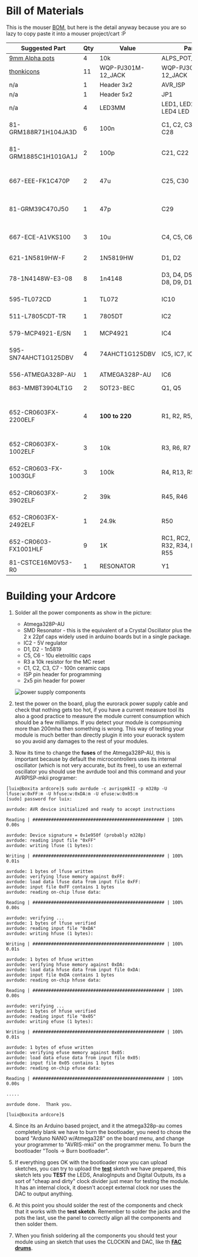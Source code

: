 # Bill of Materials

This is the mouser [BOM](https://www.mouser.es/ProjectManager/ProjectDetail.aspx?AccessID=9c269e6775), but here is the detail anyway because you are so lazy to copy paste it into a mouser project/cart :P

Suggested Part | Qty | Value | Parts | Description
---------------| --- | ----- | ----- | ------------
[9mm Alpha pots](https://www.thonk.co.uk/shop/alpha-9mm-pots-dshaft/) | 4 | 10k | ALPS_POT_VERTICAL       
[thonkicons](https://www.thonk.co.uk/shop/3-5mm-jacks/) | 11 | WQP-PJ301M-12_JACK | WQP-PJ301M-12_JACK      
n/a | 1 | Header 3x2 | AVR_ISP | Header 3x2
n/a | 1 | Header 5x2  | JP1 | Header 5x2
n/a | 4 | LED3MM | LED1, LED2, LED3, LED4  LED
81-GRM188R71H104JA3D | 6 | 100n | C1, C2, C3, C7, C27, C28 | CAPACITOR, European symbol
81-GRM1885C1H101GA1J | 2 | 100p | C21, C22 | CAPACITOR, American symbol
667-EEE-FK1C470P | 2 | 47u | C25, C30 | POLARIZED CAPACITOR, American symbol
81-GRM39C470J50 | 1 | 47p | C29 | CAPACITOR, American symbol
667-ECE-A1VKS100 | 3 | 10u | C4, C5, C6 | POLARIZED CAPACITOR, European symbol
621-1N5819HW-F | 2 | 1N5819HW | D1, D2 | DIODE
78-1N4148W-E3-08 | 8 | 1n4148 | D3, D4, D5, D6, D7, D8, D9, D10 | 1N4148 General Purpose Rectifie
595-TL072CD | 1 | TL072 | IC10 | OP AMP
511-L7805CDT-TR | 1 | 7805DT | IC2 | Positive VOLTAGE REGULATOR
579-MCP4921-E/SN | 1 | MCP4921 | IC4 
595-SN74AHCT1G125DBV | 4 | 74AHCT1G125DBV | IC5, IC7, IC8, IC11 | Single Bus Buffer Gate with 3-State Output
556-ATMEGA328P-AU | 1 | ATMEGA328P-AU | IC6 
863-MMBT3904LT1G | 2 | SOT23-BEC | Q1, Q5 | NPN Transistror
652-CR0603FX-2200ELF | 4 | __100 to 220__ | R1, R2, R5, R33 | Resistor for LEDS, so depends on your leds color.
652-CR0603FX-1002ELF | 3 | 10k | R3, R6, R7 | RESISTOR, American symbol
652-CR0603-FX-1003GLF | 3 | 100k | R4, R13, R56 | RESISTOR, American symbol
652-CR0603FX-3902ELF | 2 | 39k | R45, R46 | RESISTOR, American symbol
652-CR0603FX-2492ELF | 1 | 24.9k | R50 | RESISTOR, American symbol
652-CR0603-FX1001HLF | 9 | 1K | RC1, RC2, RC3, RC4, R32, R34, R38, R43, R55 | RESISTOR, European symbol
81-CSTCE16M0V53-R0 | 1 | RESONATOR | Y1 | Resonator

# Building your Ardcore

1. Solder all the power components as show in the picture:

   * Atmega328P-AU
   * SMD Resonator - this is the equivalent of a Crystal Oscillator plus the 2 x 22pf caps widely used in arduino boards but in a single package.
   * IC2 - 5V regulator 
   * D1, D2 - 1n5819
   * C5, C6 - 10u eletrolitic caps
   * R3 a 10k resistor for the MC reset
   * C1, C2, C3, C7 - 100n ceramic caps
   * ISP pin header for programming
   * 2x5 pin header for power

   ![power supply components]( images/ardcore-building-0.jpg)

2. test the power on the board, plug the eurorack power supply cable and check that nothing gets too hot, if you have a current measure tool its also a good practice to measure the module current consumption which should be a few milliamps. If you detect your module is compsuming more than 200mha then something is wrong. This way of testing your module is much better than directly plugin it into your euorack system so you avoid any damages to the rest of your modules.

3. Now its time to change the __fuses__ of the Atmega328P-AU, this is important because by default the microcontrollers uses its internal oscillator (which is not very accurate, but its free), to use an external oscillator you should use the avrdude tool and this command and your AVRPISP-mkii programer:

```
[luix@boxita ardcore]$ sudo avrdude -c avrispmkII -p m328p -U lfuse:w:0xFF:m -U hfuse:w:0xDA:m -U efuse:w:0x05:m
[sudo] password for luix: 

avrdude: AVR device initialized and ready to accept instructions

Reading | ################################################## | 100% 0.00s

avrdude: Device signature = 0x1e950f (probably m328p)
avrdude: reading input file "0xFF"
avrdude: writing lfuse (1 bytes):

Writing | ################################################## | 100% 0.01s

avrdude: 1 bytes of lfuse written
avrdude: verifying lfuse memory against 0xFF:
avrdude: load data lfuse data from input file 0xFF:
avrdude: input file 0xFF contains 1 bytes
avrdude: reading on-chip lfuse data:

Reading | ################################################## | 100% 0.00s

avrdude: verifying ...
avrdude: 1 bytes of lfuse verified
avrdude: reading input file "0xDA"
avrdude: writing hfuse (1 bytes):

Writing | ################################################## | 100% 0.01s

avrdude: 1 bytes of hfuse written
avrdude: verifying hfuse memory against 0xDA:
avrdude: load data hfuse data from input file 0xDA:
avrdude: input file 0xDA contains 1 bytes
avrdude: reading on-chip hfuse data:

Reading | ################################################## | 100% 0.00s

avrdude: verifying ...
avrdude: 1 bytes of hfuse verified
avrdude: reading input file "0x05"
avrdude: writing efuse (1 bytes):

Writing | ################################################## | 100% 0.01s

avrdude: 1 bytes of efuse written
avrdude: verifying efuse memory against 0x05:
avrdude: load data efuse data from input file 0x05:
avrdude: input file 0x05 contains 1 bytes
avrdude: reading on-chip efuse data:

Reading | ################################################## | 100% 0.00s

.....

avrdude done.  Thank you.

[luix@boxita ardcore]$
```

4. Since its an Arduino based project, and it the atmega328p-au comes completely blank we have to burn the bootloader, you need to chose the board "Arduno NANO w/Atmega328" on the board menu, and change your programmer to "AVRIS-mkii" on the programmer menu. To burn the bootloader  "Tools -> Burn bootloader".

5. If everything goes OK with the bootloader now you can upload sketches, you can try to upload the [__test__](https://github.com/Ttreintaysiete/ardcore/tree/master/software/ardcore-pot-led-test) sketch we have prepared, this sketch lets you __TEST__ the LEDS, AnalogInputs and Digital Outputs, its a sort of "cheap and dirty" clock divider just mean for testing the module. It has an internal clock, it doesn't accept external clock nor uses the DAC to output anything.

6. At this point you should solder the rest of the components and check that it works with the __test sketch__. Remember to solder the jacks and the pots the last, use the panel to correctly align all the components and then solder them.

7. When you finish soldering all the components you should test your module using an sketch that uses the CLOCKIN and DAC, like th [__FAC drums__](https://github.com/Ttreintaysiete/ardcore/tree/master/software/fac_drums).
